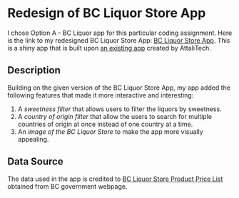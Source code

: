 # Redesign of BC Liquor Store App

I chose Option A - BC Liquor app for this particular coding assignment. Here is the link to my redesigned BC Liquor Store App: [BC Liquor Store App](https://tgliu.shinyapps.io/assignment-b3-tgliu0406/). 
This is a shiny app that is built upon [an existing app](https://daattali.com/shiny/bcl/) created by AttaliTech.

## Description

Building on the given version of the BC Liquor Store App, my app added the following features that made it more interactive and interesting:

1. A _sweetness filter_ that allows users to filter the liquors by sweetness.
2. A _country of origin filter_ that allow the users to search for multiple countries of origin at once instead of one country at a time.
3. An _image of the BC Liquor Store_ to make the app more visually appealing.

## Data Source

The data used in the app is credited to [BC Liquor Store Product Price List](http://pub.data.gov.bc.ca/datasets/176284/BC_Liquor_Store_Product_Price_List.csv) obtained from BC government webpage.
